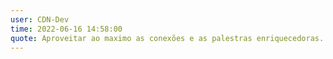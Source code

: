 ```yaml
---
user: CDN-Dev
time: 2022-06-16 14:58:00
quote: Aproveitar ao maximo as conexões e as palestras enriquecedoras.
---
```

